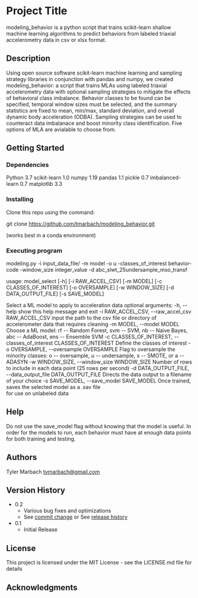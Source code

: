 # Project Title

modeling_behavior is a python script that trains scikit-learn shallow machine learning
 algorithms to predict behaviors from labeled triaxial accelerometry data in csv or xlsx format. 

## Description

Using open source software scikit-learn machine learning and sampling strategy libraries
 in conjunction with pandas and numpy, we created modeling_behavior: a script that trains
 MLAs using labeled triaxial accelerometry data with optional sampling strategies to mitigate 
the effects of behavioral class imbalance. Behavior classes to be found can be specified, temporal 
window sizes must be selected, and the summary statistics are fixed to mean, min/max, standard 
deviation, and overall dynamic body acceleration (ODBA). Sampling strategies can be used to 
counteract data imbalanace and boost minority class identification. Five options of MLA are
avialable to choose from. 

## Getting Started

### Dependencies

Python 3.7
scikit-learn 1.0
numpy 1.19
pandas 1.1
pickle 0.7
imbalanced-learn 0.7
matplotlib 3.3

### Installing

Clone this repo using the command:

git clone https://github.com/tmarbach/modeling_behavior.git

(works best in a conda environment)

### Executing program

modeling.py -i input_data_file/ -m model -o u -classes_of_interest behavior-code -window_size integer_value -d abc_slwt_25undersample_mso_transf

usage: model_select [-h] [-i RAW_ACCEL_CSV] [-m MODEL]
 [-c CLASSES_OF_INTEREST] [-o OVERSAMPLE] [-w WINDOW_SIZE]
 [-d DATA_OUTPUT_FILE] [-s SAVE_MODEL]

Select a ML model to apply to acceleration data
optional arguments:
-h, --help
show this help message and exit
-i RAW_ACCEL_CSV, --raw_accel_csv RAW_ACCEL_CSV
input the path to the csv file or directory of
accelerometer data that requires cleaning
-m MODEL, --model MODEL
Choose a ML model: rf -- Random Forest, svm -- SVM,
	 nb -- Naive Bayes, abc -- AdaBoost,
	 ens -- Ensemble SVM
-c CLASSES_OF_INTEREST, --classes_of_interest CLASSES_OF_INTEREST
Define the classes of interest
-o OVERSAMPLE, --oversample OVERSAMPLE
Flag to oversample the minority classes: o -- oversample,
	 u -- undersample, s -- SMOTE, or a -- ADASYN
-w WINDOW_SIZE, --window_size WINDOW_SIZE
Number of rows to include in each data point (25 rows per second)
-d DATA_OUTPUT_FILE, --data_output_file DATA_OUTPUT_FILE
Directs the data output to a filename of your choice
-s SAVE_MODEL, --save_model SAVE_MODEL
Once trained, saves the selected model as a .sav file                               
for use on unlabeled data

## Help

Do not use the save_model flag without knowing 
that the model is useful.
In order for the models to run, each behavior must 
have at enough data points for both training and testing.


## Authors

Tyler Marbach
tymarbach@gmail.com

## Version History

* 0.2
    * Various bug fixes and optimizations
    * See [commit change]() or See [release history]()
* 0.1
    * Initial Release

## License

This project is licensed under the MIT License - see the LICENSE.md file for details

## Acknowledgments

